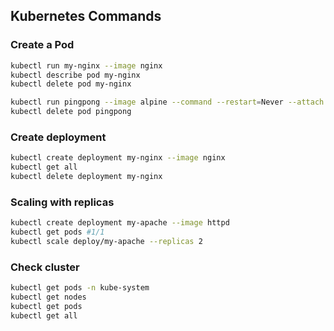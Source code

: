 ## Kubernetes Commands

### Create a Pod
```bash
kubectl run my-nginx --image nginx
kubectl describe pod my-nginx
kubectl delete pod my-nginx

kubectl run pingpong --image alpine --command --restart=Never --attach -- ping -c 5 1.1.1.1
kubectl delete pod pingpong
```

### Create deployment
```bash
kubectl create deployment my-nginx --image nginx
kubectl get all
kubectl delete deployment my-nginx
```

### Scaling with replicas
```bash
kubectl create deployment my-apache --image httpd
kubectl get pods #1/1
kubectl scale deploy/my-apache --replicas 2
```

### Check cluster
```bash
kubectl get pods -n kube-system
kubectl get nodes
kubectl get pods
kubectl get all
```